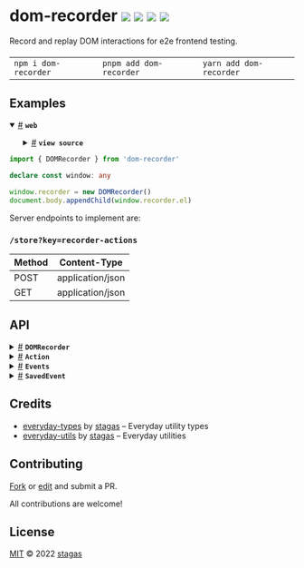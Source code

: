 

<h1>
dom-recorder <a href="https://npmjs.org/package/dom-recorder"><img src="https://img.shields.io/badge/npm-v1.0.0-F00.svg?colorA=000"/></a> <a href="src"><img src="https://img.shields.io/badge/loc-736-FFF.svg?colorA=000"/></a> <a href="https://cdn.jsdelivr.net/npm/dom-recorder@1.0.0/dist/dom-recorder.min.js"><img src="https://img.shields.io/badge/brotli-3.8K-333.svg?colorA=000"/></a> <a href="LICENSE"><img src="https://img.shields.io/badge/license-MIT-F0B.svg?colorA=000"/></a>
</h1>

<p></p>

Record and replay DOM interactions for e2e frontend testing.

<h4>
<table><tr><td title="Triple click to select and copy paste">
<code>npm i dom-recorder </code>
</td><td title="Triple click to select and copy paste">
<code>pnpm add dom-recorder </code>
</td><td title="Triple click to select and copy paste">
<code>yarn add dom-recorder</code>
</td></tr></table>
</h4>

## Examples

<details id="example$web" title="web" open><summary><span><a href="#example$web">#</a></span>  <code><strong>web</strong></code></summary>  <ul>    <details id="source$web" title="web source code" ><summary><span><a href="#source$web">#</a></span>  <code><strong>view source</strong></code></summary>  <a href="example/web.ts">example/web.ts</a>  <p>

```ts
import { DOMRecorder } from 'dom-recorder'

declare const window: any

window.recorder = new DOMRecorder()
document.body.appendChild(window.recorder.el)

const button = Object.assign(
  document.createElement('button'),
  { textContent: 'click me' }
)
const circle = document.createElement('div')
const textarea = Object.assign(
  document.createElement('textarea'),
  { rows: 10, spellcheck: false, value: 'click record & type in here\n' }
)

let val = 0
function onclick() {
  button.textContent = `clicks: ${val++}`
}

function onkeydown(ev: KeyboardEvent) {
  ev.preventDefault()
  textarea.value += ev.key
}

function onpointermove(ev: PointerEvent) {
  requestAnimationFrame(() => {
    circle.style.cssText = /*css*/`
      position: absolute;
      left: ${ev.pageX + 5}px;
      top: ${ev.pageY + 15}px;
      width: 30px;
      height: 30px;
      background: pink;
      border-radius: 100%;
    `
  })
}

button.addEventListener('click', onclick)
textarea.addEventListener('keydown', onkeydown)
window.addEventListener('pointermove', onpointermove)

document.body.appendChild(textarea)
document.body.appendChild(button)
document.body.appendChild(circle)
```

</p>
</details></ul></details>


```ts
import { DOMRecorder } from 'dom-recorder'

declare const window: any

window.recorder = new DOMRecorder()
document.body.appendChild(window.recorder.el)
```

Server endpoints to implement are:

### `/store?key=recorder-actions`

| Method | Content-Type     |
|--------|------------------|
| POST   | application/json |
| GET    | application/json |




## API

<p>  <details id="DOMRecorder$8" title="Class" ><summary><span><a href="#DOMRecorder$8">#</a></span>  <code><strong>DOMRecorder</strong></code>    </summary>  <a href=""></a>  <ul>        <p>  <details id="constructor$9" title="Constructor" ><summary><span><a href="#constructor$9">#</a></span>  <code><strong>constructor</strong></code><em>()</em>    </summary>  <a href=""></a>  <ul>    <p>  <details id="new DOMRecorder$10" title="ConstructorSignature" ><summary><span><a href="#new DOMRecorder$10">#</a></span>  <code><strong>new DOMRecorder</strong></code><em>()</em>    </summary>    <ul><p><a href="#DOMRecorder$8">DOMRecorder</a></p>        </ul></details></p>    </ul></details><details id="actions$11" title="Property" ><summary><span><a href="#actions$11">#</a></span>  <code><strong>actions</strong></code>  <span><span>&nbsp;=&nbsp;</span>  <code>...</code></span>  </summary>  <a href=""></a>  <ul><p><a href="#Action$4">Action</a>  []</p>        </ul></details><details id="actionsEl$18" title="Property" ><summary><span><a href="#actionsEl$18">#</a></span>  <code><strong>actionsEl</strong></code>    </summary>  <a href=""></a>  <ul><p><span>HTMLDetailsElement</span></p>        </ul></details><details id="autoplay$21" title="Property" ><summary><span><a href="#autoplay$21">#</a></span>  <code><strong>autoplay</strong></code>  <span><span>&nbsp;=&nbsp;</span>  <code>false</code></span>  </summary>  <a href=""></a>  <ul><p>boolean</p>        </ul></details><details id="controlsEl$15" title="Property" ><summary><span><a href="#controlsEl$15">#</a></span>  <code><strong>controlsEl</strong></code>    </summary>  <a href=""></a>  <ul><p><span>HTMLDivElement</span></p>        </ul></details><details id="dirtyActions$25" title="Property" ><summary><span><a href="#dirtyActions$25">#</a></span>  <code><strong>dirtyActions</strong></code>  <span><span>&nbsp;=&nbsp;</span>  <code>false</code></span>  </summary>  <a href=""></a>  <ul><p>boolean</p>        </ul></details><details id="el$14" title="Property" ><summary><span><a href="#el$14">#</a></span>  <code><strong>el</strong></code>    </summary>  <a href=""></a>  <ul><p><span>HTMLDivElement</span></p>        </ul></details><details id="enabledGroups$13" title="Property" ><summary><span><a href="#enabledGroups$13">#</a></span>  <code><strong>enabledGroups</strong></code>  <span><span>&nbsp;=&nbsp;</span>  <code>...</code></span>  </summary>  <a href=""></a>  <ul><p>string  []</p>        </ul></details><details id="eventTypes$12" title="Property" ><summary><span><a href="#eventTypes$12">#</a></span>  <code><strong>eventTypes</strong></code>  <span><span>&nbsp;=&nbsp;</span>  <code>...</code></span>  </summary>  <a href=""></a>  <ul><p>string  []</p>        </ul></details><details id="events$19" title="Property" ><summary><span><a href="#events$19">#</a></span>  <code><strong>events</strong></code>  <span><span>&nbsp;=&nbsp;</span>  <code>''</code></span>  </summary>  <a href=""></a>  <ul><p>string</p>        </ul></details><details id="formEl$20" title="Property" ><summary><span><a href="#formEl$20">#</a></span>  <code><strong>formEl</strong></code>    </summary>  <a href=""></a>  <ul><p><span>HTMLFormElement</span></p>        </ul></details><details id="replayed$23" title="Property" ><summary><span><a href="#replayed$23">#</a></span>  <code><strong>replayed</strong></code>  <span><span>&nbsp;=&nbsp;</span>  <code>0</code></span>  </summary>  <a href=""></a>  <ul><p>number</p>        </ul></details><details id="replaying$24" title="Property" ><summary><span><a href="#replaying$24">#</a></span>  <code><strong>replaying</strong></code>  <span><span>&nbsp;=&nbsp;</span>  <code>false</code></span>  </summary>  <a href=""></a>  <ul><p>boolean</p>        </ul></details><details id="skipped$22" title="Property" ><summary><span><a href="#skipped$22">#</a></span>  <code><strong>skipped</strong></code>  <span><span>&nbsp;=&nbsp;</span>  <code>0</code></span>  </summary>  <a href=""></a>  <ul><p>number</p>        </ul></details><details id="status$17" title="Property" ><summary><span><a href="#status$17">#</a></span>  <code><strong>status</strong></code>  <span><span>&nbsp;=&nbsp;</span>  <code>''</code></span>  </summary>  <a href=""></a>  <ul><p>string</p>        </ul></details><details id="statusEl$16" title="Property" ><summary><span><a href="#statusEl$16">#</a></span>  <code><strong>statusEl</strong></code>    </summary>  <a href=""></a>  <ul><p><span>HTMLElement</span></p>        </ul></details><details id="unsavedActions$26" title="Property" ><summary><span><a href="#unsavedActions$26">#</a></span>  <code><strong>unsavedActions</strong></code>  <span><span>&nbsp;=&nbsp;</span>  <code>false</code></span>  </summary>  <a href=""></a>  <ul><p>boolean</p>        </ul></details><details id="deselectAll$53" title="Method" ><summary><span><a href="#deselectAll$53">#</a></span>  <code><strong>deselectAll</strong></code><em>(group)</em>    </summary>  <a href=""></a>  <ul>    <p>    <details id="group$55" title="Parameter" ><summary><span><a href="#group$55">#</a></span>  <code><strong>group</strong></code>    </summary>    <ul><p>string</p>        </ul></details>  <p><strong>deselectAll</strong><em>(group)</em>  &nbsp;=&gt;  <ul>void</ul></p></p>    </ul></details><details id="getActions$61" title="Method" ><summary><span><a href="#getActions$61">#</a></span>  <code><strong>getActions</strong></code><em>()</em>    </summary>  <a href=""></a>  <ul>    <p>      <p><strong>getActions</strong><em>()</em>  &nbsp;=&gt;  <ul><span>Promise</span>&lt;void&gt;</ul></p></p>    </ul></details><details id="getFormData$47" title="Method" ><summary><span><a href="#getFormData$47">#</a></span>  <code><strong>getFormData</strong></code><em>(form)</em>    </summary>  <a href=""></a>  <ul>    <p>    <details id="form$49" title="Parameter" ><summary><span><a href="#form$49">#</a></span>  <code><strong>form</strong></code>    </summary>    <ul><p><span>HTMLFormElement</span></p>        </ul></details>  <p><strong>getFormData</strong><em>(form)</em>  &nbsp;=&gt;  <ul>void</ul></p></p>    </ul></details><details id="maybeAutoplay$45" title="Method" ><summary><span><a href="#maybeAutoplay$45">#</a></span>  <code><strong>maybeAutoplay</strong></code><em>()</em>    </summary>  <a href=""></a>  <ul>    <p>      <p><strong>maybeAutoplay</strong><em>()</em>  &nbsp;=&gt;  <ul><span>Promise</span>&lt;void&gt;</ul></p></p>    </ul></details><details id="onBeforeUnload$27" title="Method" ><summary><span><a href="#onBeforeUnload$27">#</a></span>  <code><strong>onBeforeUnload</strong></code><em>(event)</em>    </summary>  <a href=""></a>  <ul>    <p>    <details id="event$29" title="Parameter" ><summary><span><a href="#event$29">#</a></span>  <code><strong>event</strong></code>    </summary>    <ul><p><span>BeforeUnloadEvent</span></p>        </ul></details>  <p><strong>onBeforeUnload</strong><em>(event)</em>  &nbsp;=&gt;  <ul>undefined | <code>"There are unsaved actions, are you sure you want to exit?"</code></ul></p></p>    </ul></details><details id="paintActions$38" title="Method" ><summary><span><a href="#paintActions$38">#</a></span>  <code><strong>paintActions</strong></code><em>()</em>    </summary>  <a href=""></a>  <ul>    <p>      <p><strong>paintActions</strong><em>()</em>  &nbsp;=&gt;  <ul>void</ul></p></p>    </ul></details><details id="paintControls$34" title="Method" ><summary><span><a href="#paintControls$34">#</a></span>  <code><strong>paintControls</strong></code><em>()</em>    </summary>  <a href=""></a>  <ul>    <p>      <p><strong>paintControls</strong><em>()</em>  &nbsp;=&gt;  <ul>void</ul></p></p>    </ul></details><details id="paintEl$32" title="Method" ><summary><span><a href="#paintEl$32">#</a></span>  <code><strong>paintEl</strong></code><em>()</em>    </summary>  <a href=""></a>  <ul>    <p>      <p><strong>paintEl</strong><em>()</em>  &nbsp;=&gt;  <ul>void</ul></p></p>    </ul></details><details id="paintForm$36" title="Method" ><summary><span><a href="#paintForm$36">#</a></span>  <code><strong>paintForm</strong></code><em>()</em>    </summary>  <a href=""></a>  <ul>    <p>      <p><strong>paintForm</strong><em>()</em>  &nbsp;=&gt;  <ul>void</ul></p></p>    </ul></details><details id="paintStatus$40" title="Method" ><summary><span><a href="#paintStatus$40">#</a></span>  <code><strong>paintStatus</strong></code><em>(kind)</em>    </summary>  <a href=""></a>  <ul>    <p>    <details id="kind$42" title="Parameter" ><summary><span><a href="#kind$42">#</a></span>  <code><strong>kind</strong></code>    </summary>    <ul><p>number</p>        </ul></details>  <p><strong>paintStatus</strong><em>(kind)</em>  &nbsp;=&gt;  <ul>void</ul></p></p>    </ul></details><details id="postActions$59" title="Method" ><summary><span><a href="#postActions$59">#</a></span>  <code><strong>postActions</strong></code><em>()</em>    </summary>  <a href=""></a>  <ul>    <p>      <p><strong>postActions</strong><em>()</em>  &nbsp;=&gt;  <ul><span>Promise</span>&lt;void&gt;</ul></p></p>    </ul></details><details id="render$30" title="Method" ><summary><span><a href="#render$30">#</a></span>  <code><strong>render</strong></code><em>()</em>    </summary>  <a href=""></a>  <ul>    <p>      <p><strong>render</strong><em>()</em>  &nbsp;=&gt;  <ul>void</ul></p></p>    </ul></details><details id="replayServer$63" title="Method" ><summary><span><a href="#replayServer$63">#</a></span>  <code><strong>replayServer</strong></code><em>()</em>    </summary>  <a href=""></a>  <ul>    <p>      <p><strong>replayServer</strong><em>()</em>  &nbsp;=&gt;  <ul><span>Promise</span>&lt;void&gt;</ul></p></p>    </ul></details><details id="selectAll$50" title="Method" ><summary><span><a href="#selectAll$50">#</a></span>  <code><strong>selectAll</strong></code><em>(group)</em>    </summary>  <a href=""></a>  <ul>    <p>    <details id="group$52" title="Parameter" ><summary><span><a href="#group$52">#</a></span>  <code><strong>group</strong></code>    </summary>    <ul><p>string</p>        </ul></details>  <p><strong>selectAll</strong><em>(group)</em>  &nbsp;=&gt;  <ul>void</ul></p></p>    </ul></details><details id="showDetails$56" title="Method" ><summary><span><a href="#showDetails$56">#</a></span>  <code><strong>showDetails</strong></code><em>(el)</em>    </summary>  <a href=""></a>  <ul>    <p>    <details id="el$58" title="Parameter" ><summary><span><a href="#el$58">#</a></span>  <code><strong>el</strong></code>    </summary>    <ul><p><span>HTMLDivElement</span></p>        </ul></details>  <p><strong>showDetails</strong><em>(el)</em>  &nbsp;=&gt;  <ul>void</ul></p></p>    </ul></details><details id="startRecording$65" title="Method" ><summary><span><a href="#startRecording$65">#</a></span>  <code><strong>startRecording</strong></code><em>()</em>    </summary>  <a href=""></a>  <ul>    <p>      <p><strong>startRecording</strong><em>()</em>  &nbsp;=&gt;  <ul>void</ul></p></p>    </ul></details><details id="startReplaying$73" title="Method" ><summary><span><a href="#startReplaying$73">#</a></span>  <code><strong>startReplaying</strong></code><em>(n, actions)</em>    </summary>  <a href=""></a>  <ul>    <p>    <details id="n$75" title="Parameter" ><summary><span><a href="#n$75">#</a></span>  <code><strong>n</strong></code>    </summary>    <ul><p><code>null</code> | number</p>        </ul></details><details id="actions$76" title="Parameter" ><summary><span><a href="#actions$76">#</a></span>  <code><strong>actions</strong></code>    </summary>    <ul><p><a href="#Action$4">Action</a>  []</p>        </ul></details>  <p><strong>startReplaying</strong><em>(n, actions)</em>  &nbsp;=&gt;  <ul><span>Promise</span>&lt;void&gt;</ul></p></p>    </ul></details><details id="stopRecording$67" title="Method" ><summary><span><a href="#stopRecording$67">#</a></span>  <code><strong>stopRecording</strong></code><em>()</em>    </summary>  <a href=""></a>  <ul>    <p>      <p><strong>stopRecording</strong><em>()</em>  &nbsp;=&gt;  <ul>void</ul></p></p>    </ul></details><details id="stopReplaying$71" title="Method" ><summary><span><a href="#stopReplaying$71">#</a></span>  <code><strong>stopReplaying</strong></code><em>()</em>    </summary>  <a href=""></a>  <ul>    <p>      <p><strong>stopReplaying</strong><em>()</em>  &nbsp;=&gt;  <ul>void</ul></p></p>    </ul></details><details id="trimActions$69" title="Method" ><summary><span><a href="#trimActions$69">#</a></span>  <code><strong>trimActions</strong></code><em>()</em>    </summary>  <a href=""></a>  <ul>    <p>      <p><strong>trimActions</strong><em>()</em>  &nbsp;=&gt;  <ul>void</ul></p></p>    </ul></details><details id="waitUntilIdle$43" title="Method" ><summary><span><a href="#waitUntilIdle$43">#</a></span>  <code><strong>waitUntilIdle</strong></code><em>()</em>    </summary>  <a href=""></a>  <ul>    <p>      <p><strong>waitUntilIdle</strong><em>()</em>  &nbsp;=&gt;  <ul><span>Promise</span>&lt;void&gt;</ul></p></p>    </ul></details></p></ul></details><details id="Action$4" title="Interface" ><summary><span><a href="#Action$4">#</a></span>  <code><strong>Action</strong></code>    </summary>  <a href=""></a>  <ul>        <p>  <details id="event$6" title="Property" ><summary><span><a href="#event$6">#</a></span>  <code><strong>event</strong></code>    </summary>  <a href=""></a>  <ul><p><a href="#SavedEvent$1">SavedEvent</a></p>        </ul></details><details id="selectors$5" title="Property" ><summary><span><a href="#selectors$5">#</a></span>  <code><strong>selectors</strong></code>    </summary>  <a href=""></a>  <ul><p>string  []</p>        </ul></details></p></ul></details><details id="Events$7" title="TypeAlias" ><summary><span><a href="#Events$7">#</a></span>  <code><strong>Events</strong></code>    </summary>  <a href=""></a>  <ul><p><span>InputEvent</span> &amp; <span>KeyboardEvent</span> &amp; <span>MouseEvent</span> &amp; <span>PointerEvent</span> &amp; <span>WheelEvent</span></p>        </ul></details><details id="SavedEvent$1" title="TypeAlias" ><summary><span><a href="#SavedEvent$1">#</a></span>  <code><strong>SavedEvent</strong></code>    </summary>  <a href=""></a>  <ul><p><a href="#Events$7">Events</a> &amp; {<p>  <details id="is$3" title="Property" ><summary><span><a href="#is$3">#</a></span>  <code><strong>is</strong></code>    </summary>  <a href=""></a>  <ul><p><span>StringKeys</span>&lt;typeof   <span>EventConstructorsMap</span>&gt;</p>        </ul></details></p>}</p>        </ul></details></p>

## Credits
- [everyday-types](https://npmjs.org/package/everyday-types) by [stagas](https://github.com/stagas) &ndash; Everyday utility types
- [everyday-utils](https://npmjs.org/package/everyday-utils) by [stagas](https://github.com/stagas) &ndash; Everyday utilities

## Contributing

[Fork](https://github.com/stagas/dom-recorder/fork) or [edit](https://github.dev/stagas/dom-recorder) and submit a PR.

All contributions are welcome!

## License

<a href="LICENSE">MIT</a> &copy; 2022 [stagas](https://github.com/stagas)
